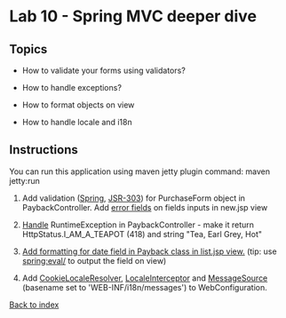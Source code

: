 Lab 10 - Spring MVC deeper dive
==
Topics
--

* How to validate your forms using validators?

* How to handle exceptions?

* How to format objects on view

* How to handle locale and i18n

Instructions
--

You can run this application using maven jetty plugin command: maven jetty:run

 1. Add validation ([Spring][1], [JSR-303][2])  for PurchaseForm object in PaybackController. Add [error fields][8] on fields inputs in new.jsp view

 2. [Handle][3] RuntimeException in PaybackController - make it return HttpStatus.I_AM_A_TEAPOT (418) and string "Tea, Earl Grey, Hot"

 3. [Add formatting for date field in Payback class in list.jsp view.][4] (tip: use <spring:eval/> to output the field on view)

 4. Add [CookieLocaleResolver][5], [LocaleInterceptor][6] and [MessageSource][7] (basename set to 'WEB-INF/i18n/messages') to WebConfiguration.

[Back to index](..)

 [1]: http://docs.spring.io/spring/docs/4.0.0.RELEASE/spring-framework-reference/html/validation.html#validator
 [2]: http://docs.spring.io/spring/docs/4.0.0.RELEASE/spring-framework-reference/html/validation.html#validation-mvc
 [3]: http://docs.spring.io/spring/docs/4.0.0.RELEASE/spring-framework-reference/html/mvc.html#mvc-exceptionhandlers
 [4]: http://docs.spring.io/spring/docs/4.0.0.RELEASE/spring-framework-reference/html/validation.html#format-CustomFormatAnnotations
 [5]: http://docs.spring.io/spring/docs/4.0.0.RELEASE/spring-framework-reference/html/mvc.html#mvc-localeresolver-cookie
 [6]: http://docs.spring.io/spring/docs/4.0.0.RELEASE/spring-framework-reference/html/mvc.html#mvc-localeresolver-interceptor
 [7]: http://docs.spring.io/spring/docs/4.0.0.RELEASE/spring-framework-reference/html/beans.html#context-functionality-messagesource
 [8]: http://docs.spring.io/spring/docs/4.0.0.RELEASE/spring-framework-reference/html/view.html#view-jsp-formtaglib-errorstag